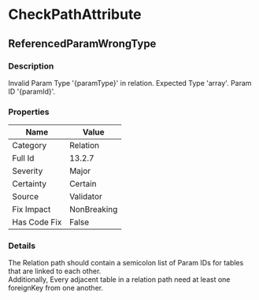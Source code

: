 ﻿---  
uid: Validator_13_2_7  
---

# CheckPathAttribute

## ReferencedParamWrongType

### Description

Invalid Param Type '{paramType}' in relation. Expected Type 'array'. Param ID '{paramId}'.

### Properties

| Name         | Value       |
| ------------ | ----------- |
| Category     | Relation    |
| Full Id      | 13.2.7      |
| Severity     | Major       |
| Certainty    | Certain     |
| Source       | Validator   |
| Fix Impact   | NonBreaking |
| Has Code Fix | False       |

### Details

The Relation path should contain a semicolon list of Param IDs for tables that are linked to each other.  
Additionally, Every adjacent table in a relation path need at least one foreignKey from one another.
